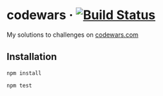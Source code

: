 # codewars  &middot; [![Build Status](https://travis-ci.org/hofiorg/codewars.svg?branch=master)](https://travis-ci.org/hofiorg/codewars)

My solutions to challenges on [codewars.com](http://codewars.com)

## Installation

`npm install`

`npm test`